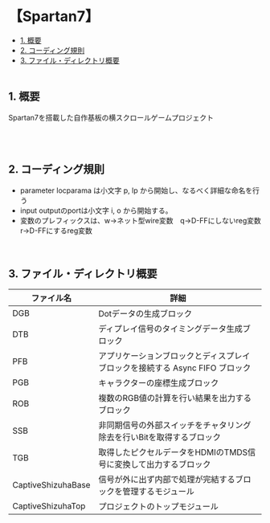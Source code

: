 <h1>【Spartan7】</h1>

- [1. 概要](#1-概要)
- [2. コーディング規則](#2-コーディング規則)
- [3. ファイル・ディレクトリ概要](#3-ファイルディレクトリ概要)
</br></br>

## 1. 概要
Spartan7を搭載した自作基板の横スクロールゲームプロジェクト</br>
</br>
<!-- ![](res/IMG_3552.jpg) -->
</br>

## 2. コーディング規則
- parameter locparama は小文字 p, lp から開始し、なるべく詳細な命名を行う</br>
- input outputのportは小文字 i, o から開始する。</br>
- 変数のプレフィックスは、w->ネット型wire変数　q->D-FFにしないreg変数　r->D-FFにするreg変数</br>
</br>

## 3. ファイル・ディレクトリ概要
ファイル名 | 詳細
-|-
DGB | Dotデータの生成ブロック
DTB | ディプレイ信号のタイミングデータ生成ブロック
PFB | アプリケーションブロックとディスプレイブロックを接続する Async FIFO ブロック
PGB | キャラクターの座標生成ブロック
ROB | 複数のRGB値の計算を行い結果を出力するブロック
SSB | 非同期信号の外部スイッチをチャタリング除去を行いBitを取得するブロック
TGB | 取得したピクセルデータをHDMIのTMDS信号に変換して出力するブロック
CaptiveShizuhaBase | 信号が外に出ず内部で処理が完結するブロックを管理するモジュール
CaptiveShizuhaTop | プロジェクトのトップモジュール
</br>

</br>